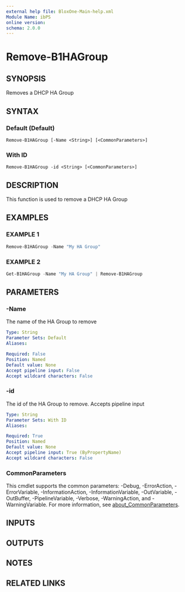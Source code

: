 ```yaml
---
external help file: BloxOne-Main-help.xml
Module Name: ibPS
online version:
schema: 2.0.0
---
```


# Remove-B1HAGroup

## SYNOPSIS
Removes a DHCP HA Group

## SYNTAX

### Default (Default)
```
Remove-B1HAGroup [-Name <String>] [<CommonParameters>]
```

### With ID
```
Remove-B1HAGroup -id <String> [<CommonParameters>]
```

## DESCRIPTION
This function is used to remove a DHCP HA Group

## EXAMPLES

### EXAMPLE 1
```powershell
Remove-B1HAGroup -Name "My HA Group"
```

### EXAMPLE 2
```powershell
Get-B1HAGroup -Name "My HA Group" | Remove-B1HAGroup
```

## PARAMETERS

### -Name
The name of the HA Group to remove

```yaml
Type: String
Parameter Sets: Default
Aliases:

Required: False
Position: Named
Default value: None
Accept pipeline input: False
Accept wildcard characters: False
```

### -id
The id of the HA Group to remove.
Accepts pipeline input

```yaml
Type: String
Parameter Sets: With ID
Aliases:

Required: True
Position: Named
Default value: None
Accept pipeline input: True (ByPropertyName)
Accept wildcard characters: False
```

### CommonParameters
This cmdlet supports the common parameters: -Debug, -ErrorAction, -ErrorVariable, -InformationAction, -InformationVariable, -OutVariable, -OutBuffer, -PipelineVariable, -Verbose, -WarningAction, and -WarningVariable. For more information, see [about_CommonParameters](http://go.microsoft.com/fwlink/?LinkID=113216).

## INPUTS

## OUTPUTS

## NOTES

## RELATED LINKS
